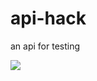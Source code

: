# api-hack
an api for testing

<a href="https://heroku.com/deploy" target="_blank"><img src="https://www.herokucdn.com/deploy/button.svg"></a>

